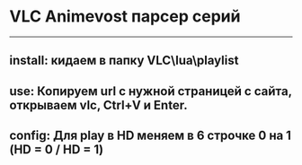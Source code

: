 # VLC Animevost парсер серий
--------------------------------------------
install: кидаем в папку VLC\lua\playlist
--------------------------------------------
use: Копируем url с нужной страницей с сайта, открываем vlc, Ctrl+V и Enter.
--------------------------------------------
config: Для play в HD меняем в 6 строчке 0 на 1 (HD = 0 / HD = 1)
--------------------------------------------
